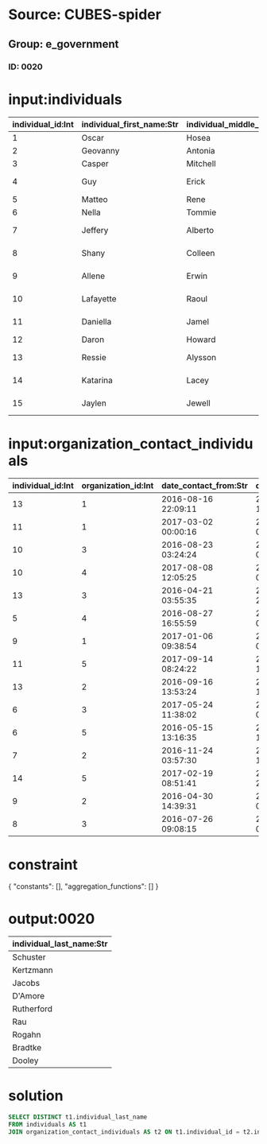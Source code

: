 # Source: CUBES-spider
## Group: e_government
### ID: 0020

# input:individuals

| individual_id:Int | individual_first_name:Str | individual_middle_name:Str | inidividual_phone:Str | individual_email:Str | individual_address:Str | individual_last_name:Str |
|---|---|---|---|---|---|---|
| 1 | Oscar | Hosea | 1-925-696-5232 | amie.okuneva@example.org | 6956 Lia Plaza | Maggio |
| 2 | Geovanny | Antonia | 075.012.6775x409 | jamey.effertz@example.net | 69578 Baylee Prairie | Kerluke |
| 3 | Casper | Mitchell | 1-818-062-2837 | brandon.hermiston@example.com | 4555 Hane Orchard | Kutch |
| 4 | Guy | Erick | 1-014-109-1968x40778 | reinger.leola@example.net | 919 Cummerata Burgs Apt. 063 | Wunsch |
| 5 | Matteo | Rene | 634.660.8469 | strosin.conor@example.org | 13223 Torphy Point | Schuster |
| 6 | Nella | Tommie | 892.154.8492 | austyn.effertz@example.org | 640 Johns Branch | Kertzmann |
| 7 | Jeffery | Alberto | 317.382.4425x7924 | august78@example.net | 384 Carter Flat Suite 896 | Jacobs |
| 8 | Shany | Colleen | (030)939-8437x6141 | mbahringer@example.com | 407 Sofia Knoll Suite 591 | D'Amore |
| 9 | Allene | Erwin | 1-797-739-0925 | autumn.fisher@example.net | 3889 Theodore Radial Suite 795 | Rutherford |
| 10 | Lafayette | Raoul | 396.348.9925x9122 | hickle.ewell@example.com | 3203 Hermann Port Apt. 429 | Rau |
| 11 | Daniella | Jamel | (121)788-2928 | ericka97@example.net | 4643 Ismael Pines Apt. 899 | Rogahn |
| 12 | Daron | Howard | +94(0)3793557310 | allison.lemke@example.org | 104 Bernier Loop | Hand |
| 13 | Ressie | Alysson | 1-727-057-0382x999 | delpha81@example.com | 5114 Jakubowski Port Apt. 758 | Bradtke |
| 14 | Katarina | Lacey | (348)944-9700 | zlehner@example.net | 16688 Powlowski Views Apt. 341 | Dooley |
| 15 | Jaylen | Jewell | (468)679-4017 | shanahan.julien@example.net | 06409 Beatty Glen Suite 000 | O'Conner |

# input:organization_contact_individuals

| individual_id:Int | organization_id:Int | date_contact_from:Str | date_contact_to:Str |
|---|---|---|---|
| 13 | 1 | 2016-08-16 22:09:11 | 2018-03-25 10:27:18 |
| 11 | 1 | 2017-03-02 00:00:16 | 2018-03-06 05:39:43 |
| 10 | 3 | 2016-08-23 03:24:24 | 2018-03-12 07:55:28 |
| 10 | 4 | 2017-08-08 12:05:25 | 2018-03-04 09:30:20 |
| 13 | 3 | 2016-04-21 03:55:35 | 2018-03-06 21:22:49 |
| 5 | 4 | 2016-08-27 16:55:59 | 2018-03-18 05:47:36 |
| 9 | 1 | 2017-01-06 09:38:54 | 2018-02-27 09:20:42 |
| 11 | 5 | 2017-09-14 08:24:22 | 2018-03-24 16:54:36 |
| 13 | 2 | 2016-09-16 13:53:24 | 2018-03-18 16:33:16 |
| 6 | 3 | 2017-05-24 11:38:02 | 2018-03-24 03:43:00 |
| 6 | 5 | 2016-05-15 13:16:35 | 2018-03-05 19:29:24 |
| 7 | 2 | 2016-11-24 03:57:30 | 2018-03-07 16:40:29 |
| 14 | 5 | 2017-02-19 08:51:41 | 2018-03-23 22:06:48 |
| 9 | 2 | 2016-04-30 14:39:31 | 2018-03-20 00:33:08 |
| 8 | 3 | 2016-07-26 09:08:15 | 2018-03-02 03:50:51 |

# constraint

{
  "constants": [],
  "aggregation_functions": []
}

# output:0020

| individual_last_name:Str |
|---|
| Schuster |
| Kertzmann |
| Jacobs |
| D'Amore |
| Rutherford |
| Rau |
| Rogahn |
| Bradtke |
| Dooley |

# solution

```sql
SELECT DISTINCT t1.individual_last_name
FROM individuals AS t1
JOIN organization_contact_individuals AS t2 ON t1.individual_id = t2.individual_id
```
